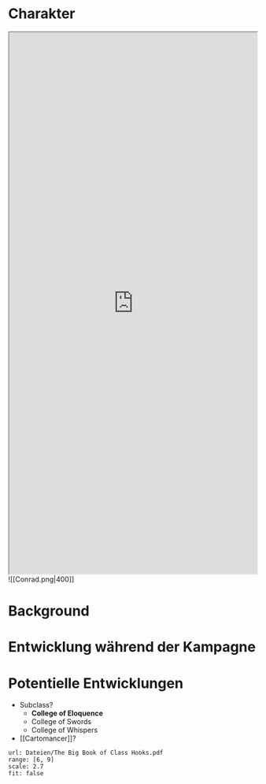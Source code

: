 # Charakter

<iframe src="https://dicecloud.com/character/z9Lma7gYDgA32rGnd" width=100% height=1100px></iframe>
![[Conrad.png|400]]

# Background



# Entwicklung während der Kampagne



# Potentielle Entwicklungen

- Subclass?
	- **College of Eloquence**
	- College of Swords
	- College of Whispers
- [[Cartomancer]]?

```pdf
url: Dateien/The Big Book of Class Hooks.pdf
range: [6, 9]
scale: 2.7
fit: false
```